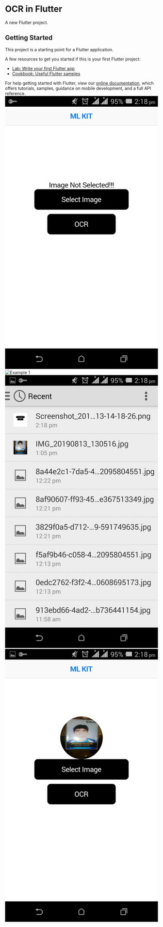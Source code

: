 # OCR in Flutter

A new Flutter project.

## Getting Started

This project is a starting point for a Flutter application.

A few resources to get you started if this is your first Flutter project:

- [Lab: Write your first Flutter app](https://flutter.dev/docs/get-started/codelab)
- [Cookbook: Useful Flutter samples](https://flutter.dev/docs/cookbook)

For help getting started with Flutter, view our
[online documentation](https://flutter.dev/docs), which offers tutorials,
samples, guidance on mobile development, and a full API reference.
![Example 1](https://github.com/skaran921/Flutter_OCR/blob/master/Screenshot_2019-08-13-14-18-26.png)
![Example 1](https://github.com/skaran921/Flutter_OCR/blob/master/Screenshot_2019-08-13-14-18-30.png)
![Example 1](https://github.com/skaran921/Flutter_OCR/blob/master/Screenshot_2019-08-13-14-18-36.png)
![Example 1](https://github.com/skaran921/Flutter_OCR/blob/master/Screenshot_2019-08-13-14-18-43.png)
